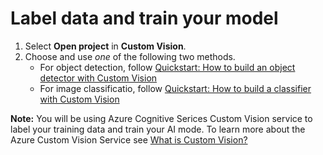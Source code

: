 # Label data and train your model 
1. Select **Open project** in **Custom Vision**.
1. Choose and use *one* of the following two methods.
   * For object detection, follow [Quickstart: How to build an object detector with Custom Vision](https://docs.microsoft.com/en-us/azure/cognitive-services/custom-vision-service/get-started-build-detector)
   * For image classificatio, follow [Quickstart: How to build a classifier with Custom Vision](https://docs.microsoft.com/en-us/azure/cognitive-services/custom-vision-service/getting-started-build-a-classifier)

**Note:** You will be using Azure Cognitive Serices Custom Vision service to label your training data and train your AI mode. To learn more about the Azure Custom Vision Service see [What is Custom Vision?](https://docs.microsoft.com/en-us/azure/cognitive-services/custom-vision-service/home)
